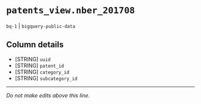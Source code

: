 # `patents_view.nber_201708`
`bq-1` | `bigquery-public-data`

## Column details
* [STRING]    `uuid`
* [STRING]    `patent_id`
* [STRING]    `category_id`
* [STRING]    `subcategory_id`

-------------------------------------------------------------------------------
*Do not make edits above this line.*
